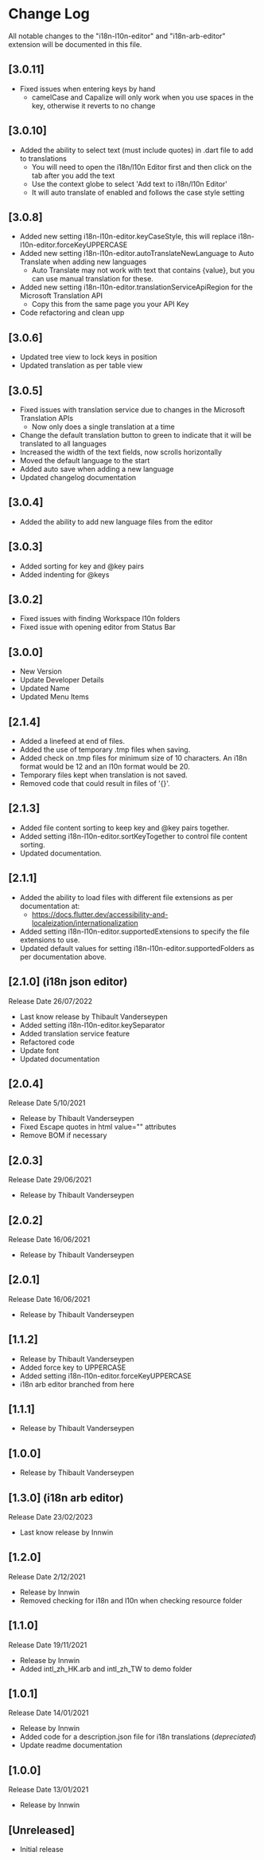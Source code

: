 # Change Log

All notable changes to the "i18n-l10n-editor"  and "i18n-arb-editor" extension will be documented in this file.

## [3.0.11]

- Fixed issues when entering keys by hand
  - camelCase and Capalize will only work when you use spaces in the key, otherwise it reverts to no change
  
## [3.0.10]

- Added the ability to select text (must include quotes) in .dart file to add to translations
  - You will need to open the i18n/l10n Editor first and then click on the tab after you add the text
  - Use the context globe to select 'Add text to i18n/l10n Editor'
  - It will auto translate of enabled and follows the case style setting
  
## [3.0.8]

- Added new setting i18n-l10n-editor.keyCaseStyle, this will replace i18n-l10n-editor.forceKeyUPPERCASE
- Added new setting i18n-l10n-editor.autoTranslateNewLanguage to Auto Translate when adding new languages
  - Auto Translate may not work with text that contains {value}, but you can use manual translation for these.
- Added new setting i18n-l10n-editor.translationServiceApiRegion for the Microsoft Translation API
  - Copy this from the same page you your API Key
- Code refactoring and clean upp

## [3.0.6]

- Updated tree view to lock keys in position
- Updated translation as per table view
  
## [3.0.5]

- Fixed issues with translation service due to changes in the Microsoft Translation APIs
  - Now only does a single translation at a time
- Change the default translation button to green to indicate that it will be translated to all languages
- Increased the width of the text fields, now scrolls horizontally
- Moved the default language to the start
- Added auto save when adding a new language
- Updated changelog documentation

## [3.0.4]

- Added the ability to add new language files from the editor

## [3.0.3]

- Added sorting for key and @key pairs
- Added indenting for @keys
  
## [3.0.2]

- Fixed issues with finding Workspace l10n folders
- Fixed issue with opening editor from Status Bar
  
## [3.0.0]

- New Version
- Update Developer Details
- Updated Name
- Updated Menu Items

## [2.1.4]

- Added a linefeed at end of files.
- Added the use of temporary .tmp files when saving.
- Added check on .tmp files for minimum size of 10 characters. An i18n format would be 12 and an l10n format would be 20.
- Temporary files kept when translation is not saved.
- Removed code that could result in files of '{}'.

## [2.1.3]

- Added file content sorting to keep key and @key pairs together.
- Added setting i18n-l10n-editor.sortKeyTogether to control file content sorting.
- Updated documentation.

## [2.1.1]

- Added the ability to load files with different file extensions as per documentation at:
  - <https://docs.flutter.dev/accessibility-and-localeization/internationalization>
- Added setting i18n-l10n-editor.supportedExtensions to specify the file extensions to use.
- Updated default values for setting i18n-l10n-editor.supportedFolders as per documentation above.

## [2.1.0] (i18n json editor)

Release Date 26/07/2022

- Last know release by Thibault Vanderseypen
- Added setting i18n-l10n-editor.keySeparator
- Added translation service feature
- Refactored code
- Update font
- Updated documentation

## [2.0.4]

Release Date 5/10/2021

- Release by Thibault Vanderseypen
- Fixed Escape quotes in html value="" attributes
- Remove BOM if necessary

## [2.0.3]

Release Date 29/06/2021

- Release by Thibault Vanderseypen

## [2.0.2]

Release Date 16/06/2021

- Release by Thibault Vanderseypen

## [2.0.1]

Release Date 16/06/2021

- Release by Thibault Vanderseypen

## [1.1.2]

- Release by Thibault Vanderseypen
- Added force key to UPPERCASE
- Added setting i18n-l10n-editor.forceKeyUPPERCASE
- i18n arb editor branched from here

## [1.1.1]

- Release by Thibault Vanderseypen

## [1.0.0]

- Release by Thibault Vanderseypen

## [1.3.0] (i18n arb editor)

Release Date 23/02/2023

- Last know release by Innwin

## [1.2.0]

Release Date 2/12/2021

- Release by Innwin
- Removed checking for i18n and l10n when checking resource folder

## [1.1.0]

Release Date 19/11/2021

- Release by Innwin
- Added intl_zh_HK.arb and intl_zh_TW to demo folder

## [1.0.1]

Release Date 14/01/2021

- Release by Innwin
- Added code for a description.json file for i18n translations (*depreciated*)
- Update readme documentation

## [1.0.0]

Release Date 13/01/2021

- Release by Innwin

## [Unreleased]

- Initial release
